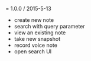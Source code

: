 = 1.0.0 / 2015-5-13

* create new note
* search with query parameter
* view an existing note
* take new snapshot
* record voice note
* open search UI